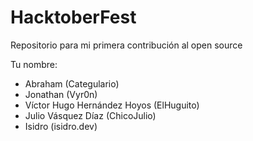 # HacktoberFest

Repositorio para mi primera contribución al open source

Tu nombre:

* Abraham (Categulario)
* Jonathan (Vyr0n)
* Víctor Hugo Hernández Hoyos (ElHuguito)
* Julio Vásquez Díaz (ChicoJulio)
* Isidro (isidro.dev)

